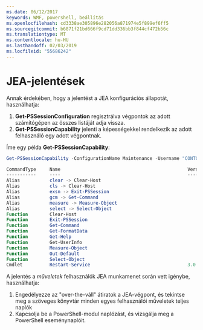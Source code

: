 ```yaml
---
ms.date: 06/12/2017
keywords: WMF, powershell, beállítás
ms.openlocfilehash: cd3338ae305896e282056a871974e5f899ef6ff5
ms.sourcegitcommit: b6871f21bd666f9cd71dd336bb3f844cf472b56c
ms.translationtype: MT
ms.contentlocale: hu-HU
ms.lasthandoff: 02/03/2019
ms.locfileid: "55686242"
---
```

# <a name="reporting-on-jea"></a>JEA-jelentések

Annak érdekében, hogy a jelentést a JEA konfigurációs állapotát, használhatja:

1. **Get-PSSessionConfiguration** regisztrálva végpontok az adott számítógépen az összes listáját adja vissza.
2. **Get-PSSessionCapability** jelenti a képességekkel rendelkezik az adott felhasználó egy adott végpontnak.

Íme egy példa **Get-PSSessionCapability**:

```powershell
Get-PSSessionCapability -ConfigurationName Maintenance -Username "CONTOSO\JohnDoe"

CommandType     Name                                               Version    Source
-----------     ----                                               -------    ------
Alias           clear -> Clear-Host
Alias           cls -> Clear-Host
Alias           exsn -> Exit-PSSession
Alias           gcm -> Get-Command
Alias           measure -> Measure-Object
Alias           select -> Select-Object
Function        Clear-Host
Function        Exit-PSSession
Function        Get-Command
Function        Get-FormatData
Function        Get-Help
Function        Get-UserInfo
Function        Measure-Object
Function        Out-Default
Function        Select-Object
Cmdlet          Restart-Service                                    3.0.0.0 Microsof...
```

A jelentés a _műveletek_ felhasználók JEA munkamenet során vett igénybe, használhatja:

1. Engedélyezze az "over-the-váll" átiratok a JEA-végpont, és tekintse meg a szöveges könyvtár minden egyes felhasználói műveletek teljes naplók
2. Kapcsolja be a PowerShell-modul naplózást, és vizsgálja meg a PowerShell eseménynaplóit.